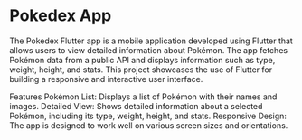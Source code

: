 # Pokedex App

The Pokedex Flutter app is a mobile application developed using Flutter that allows users to view detailed information about Pokémon. The app fetches Pokémon data from a public API and displays information such as type, weight, height, and stats. This project showcases the use of Flutter for building a responsive and interactive user interface.

Features
Pokémon List: Displays a list of Pokémon with their names and images.
Detailed View: Shows detailed information about a selected Pokémon, including its type, weight, height, and stats.
Responsive Design: The app is designed to work well on various screen sizes and orientations.
